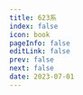 ```yaml
---
title: 623系
index: false
icon: book
pageInfo: false
editLink: false
prev: false
next: false
date: 2023-07-01
---
```

